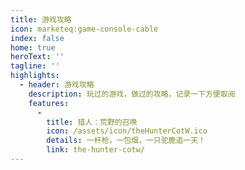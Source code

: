 ```yaml
---
title: 游戏攻略
icon: marketeq:game-console-cable
index: false
home: true
heroText: ''
tagline: ''
highlights:
  - header: 游戏攻略
    description: 玩过的游戏，做过的攻略，记录一下方便取阅
    features:
      -
        title: 猎人：荒野的召唤
        icon: /assets/icon/theHunterCotW.ico
        details: 一杆枪，一包烟，一只驼鹿追一天！
        link: the-hunter-cotw/
---
```

